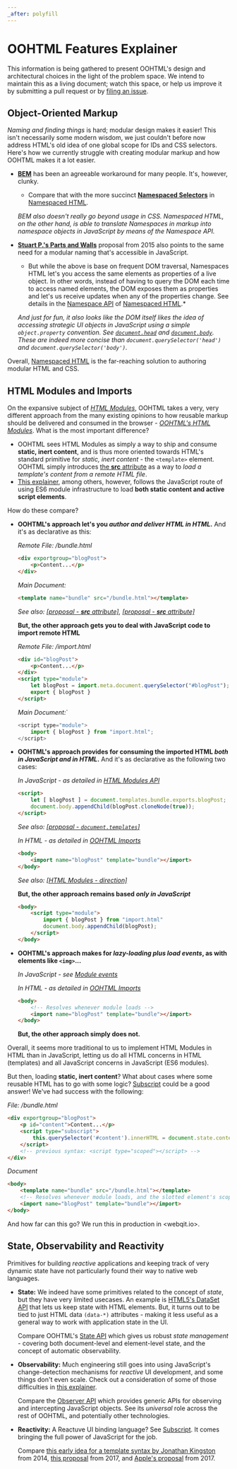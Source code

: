 ```yaml
---
_after: polyfill
---
```

# OOHTML Features Explainer

This information is being gathered to present OOHTML's design and architectural choices in the light of the problem space. We intend to maintain this as a living document; watch this space, or help us improve it by submitting a pull request or by [filing an issue](https://github.com/webqit/oohtml/issues).

## Object-Oriented Markup

*Naming and finding things* is hard; modular design makes it easier! This isn't necessarily some modern wisdom, we just couldn't before now address HTML's old idea of one global scope for IDs and CSS selectors. Here's how we currently struggle with creating modular markup and how OOHTML makes it a lot easier.

+ **[BEM](https://getbem.com)** has been an agreeable workaround for many people. It's, however, clunky.
    + Compare that with the more succinct **[Namespaced Selectors](../namespaced-html#namespaced-selectors)** in [Namespaced HTML](../namespaced-html).

    *BEM also doesn't really go beyond usage in CSS. Namespaced HTML, on the other hand, is able to translate Namespaces in markup into namespace objects in JavaScript by means of the Namespace API.*

+ **[Stuart P.'s Parts and Walls](https://github.com/stuartpb/pwalls-spec)** proposal from 2015 also points to the same need for a modular naming that's accessible in JavaScript.
    + But while the above is base on frequent DOM traversal, Namespaces HTML let's you access the same elements as properties of a live object. In other words, instead of having to query the DOM each time to access named elements, the DOM exposes them as properties and let's us receive updates when any of the properties change. See details in the [Namespace API](../namespaced-html#api) of [Namespaced HTML](../namespaced-html).*

    *And just for fun, it also looks like the DOM itself likes the idea of accessing strategic UI objects in JavaScript using a simple `object.property` convention. See [`document.head`](https://developer.mozilla.org/en-US/docs/Web/API/Document/head) and [`document.body`](https://developer.mozilla.org/en-US/docs/Web/API/Document/body). These are indeed more concise than `document.querySelector('head')` and `document.querySelector('body')`.*

Overall, [Namespaced HTML](../namespaced-html) is the far-reaching solution to authoring modular HTML and CSS.

## HTML Modules and Imports

On the expansive subject of [*HTML Modules*](https://github.com/WICG/webcomponents/issues/645), OOHTML takes a very, very different approach from the many existing opinions to how reusable markup should be delivered and consumed in the browser - *[OOHTML's HTML Modules](../html-modules)*. What is the most important difference?

+ OOHTML sees HTML Modules as simply a way to ship and consume **static, inert content**, and is thus more oriented towards HTML's standard primitive for *static, inert content* - the `<template>` element. OOHTML simply introduces [the **src** attribute](../html-modules#remote-content) as a way to *load a template's content from a remote HTML file*.
+ [This explainer](https://github.com/WICG/webcomponents/blob/gh-pages/proposals/html-modules-explainer.md), among others, however, follows the JavaScript route of using ES6 module infrastructure to load **both static content and active script elements**.

How do these compare?

+ **OOHTML's approach let's you _author and deliver HTML in HTML_.** And it's as declarative as this:
    
    *Remote File: /bundle.html*

    ```html
    <div exportgroup="blogPost">
        <p>Content...</p>
    </div>
    ```

    *Main Document:*

    ```html
    <template name="bundle" src="/bundle.html"></template>
    ```

    *See also: [[proposal - **src** attribute]](https://discourse.wicg.io/t/add-src-attribute-to-template/2721), [[proposal - **src** attribute]](https://github.com/whatwg/html/issues/2791)*

    **But, the other approach gets you to deal with JavaScript code to import remote HTML**

    *Remote File: /import.html*

    ```html
    <div id="blogPost">
        <p>Content...</p>
    </div>
    <script type="module">
        let blogPost = import.meta.document.querySelector("#blogPost");
        export { blogPost }
    </script>
    ```
    
    *Main Document:*`

    ```js
    <script type="module">
        import { blogPost } from "import.html";
    </script>
    ```

+ **OOHTML's approach provides for consuming the imported HTML _both in JavaScript and in HTML_.** And it's as declarative as the following two cases:
    
    *In JavaScript - as detailed in [HTML Modules API](../html-modules#api)*

    ```html
    <script>
        let [ blogPost ] = document.templates.bundle.exports.blogPost;
        document.body.appendChild(blogPost.cloneNode(true));
    </script>
    ```

    *See also: [[proposal - `document.templates`]](https://discourse.wicg.io/t/document-templates/1057)*
    
    *In HTML - as detailed in [OOHTML Imports](../html-imports)*

    ```html
    <body>
        <import name="blogPost" template="bundle"></import>
    </body>
    ```   

    *See also: [[HTML Modules - direction]](https://github.com/WICG/webcomponents/issues/863)*

    **But, the other approach remains based _only in JavaScript_**

    ```html
    <body>
        <script type="module">
            import { blogPost } from "import.html"
            document.body.appendChild(blogPost);
        </script>
    </body>
    ```

+ **OOHTML's approach makes for _lazy-loading plus load events_, as with elements like `<img>`...**

    *In JavaScript - see [Module events](../html-modules#module-events)*
    
    *In HTML - as detailed in [OOHTML Imports](../html-imports)*

    ```html
    <body>
        <!-- Resolves whenever module loads -->
        <import name="blogPost" template="bundle"></import>
    </body>
    ```  

    **But, the other approach simply does not.**

Overall, it seems more traditional to us to implement HTML Modules in HTML than in JavaScript, letting us do all HTML concerns in HTML (templates) and all JavaScript concerns in JavaScript (ES6 modules).

But then, loading **static, inert content**? What about cases where some reusable HTML has to go with some logic? [Subscript](../subscript) could be a good answer! We've had success with the following:

*File: /bundle.html*

```html
<div exportgroup="blogPost">
    <p id="content">Content...</p>
    <script type="subscript">
        this.querySelector('#content').innerHTML = document.state.content;
    </script>
    <!-- previous syntax: <script type="scoped"></script> -->
</div>
```

*Document*

```html
<body>
    <template name="bundle" src="/bundle.html"></template>
    <!-- Resolves whenever module loads, and the slotted element's scoped script activates -->
    <import name="blogPost" template="bundle"></import>
</body>
```

And how far can this go? We run this in production in <webqit.io>.

## State, Observability and Reactivity

Primitives for building *reactive* applications and keeping track of very dynamic state have not particularly found their way to native web languages.

+ **State:** We indeed have some primitives related to the concept of *state*, but they have very limited usecases. An example is [HTML5's DataSet API](https://developer.mozilla.org/en-US/docs/Web/API/HTMLOrForeignElement/dataset) that lets us keep state with HTML elements. But, it turns out to be tied to just HTML data `(data-*)` attributes - making it less useful as a general way to work with application state in the UI.

    Compare OOHTML's [State API](../the-state-api) which gives us robust *state management* - covering both document-level and element-level state, and the concept of automatic observability.

+ **Observability:** Much engineering still goes into using JavaScript's change-detection mechanisms for *reactive* UI development, and some things don't even scale. Check out a consideration of some of those difficulties in [this explainer](https://webqit.io/tooling/observer/explainer).

    Compare the [Observer API](https://github.com/webqit/observer) which provides generic APIs for observing and intercepting JavaScript objects. See its *universal* role across the rest of OOHTML, and potentially other technologies.

+ **Reactivity:** A Reactuve UI binding language? See [Subscript](../subscript). It comes bringing the full power of JavaScript for the job.

    Compare [this early idea for a template syntax by Jonathan Kingston](https://discourse.wicg.io/t/extension-of-template/447) from 2014, [this proposal](https://github.com/whatwg/html/issues/2254) from 2017, and [Apple's proposal](https://github.com/w3c/webcomponents/blob/gh-pages/proposals/Template-Instantiation.md) from 2017.
